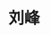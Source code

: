 ---
layout: member
title: 刘峰
graduatefrom: 苏州大学
position: 博士研究生
research: 动态  示踪，免疫治疗
email: pieceliu at whu.edu.cn
image: /images/members/刘峰.jpg
alumni: false
---